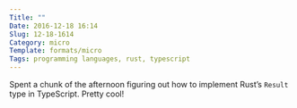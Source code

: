```yaml
---
Title: ""
Date: 2016-12-18 16:14
Slug: 12-18-1614
Category: micro
Template: formats/micro
Tags: programming languages, rust, typescript
---
```


Spent a chunk of the afternoon figuring out how to implement Rust’s `Result` type in TypeScript. Pretty cool!